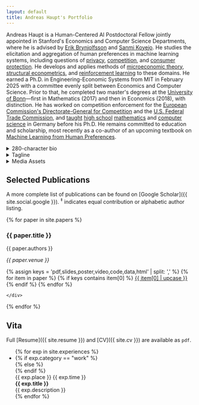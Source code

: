 ```yaml
---
layout: default
title: Andreas Haupt's Portfolio
---
```


Andreas Haupt is a Human-Centered AI Postdoctoral Fellow jointly appointed in Stanford's Economics and Computer Science Departments, where he is advised by [Erik Brynjolfsson](https://www.digitaleconomy.stanford.edu/people/erik-brynjolfsson/) and [Sanmi Koyejo](https://cs.stanford.edu/people/sanmi/). He studies the elicitation and aggregation of human preferences in machine learning systems, including questions of [privacy](https://dl.acm.org/doi/10.1145/3490486.3538259), [competition](https://papers.ssrn.com/abstract=5338793), and [consumer protection](). He develops and applies methods of [microeconomic theory](https://dl.acm.org/doi/10.1145/3670865.3673593), [structural econometrics](https://papers.ssrn.com/abstract_id=5126918), and [reinforcement learning](https://link.springer.com/article/10.1007/s10458-024-09682-5) to these domains. He earned a Ph.D. in Engineering-Economic Systems from MIT in February 2025 with a committee evenly split between Economics and Computer Science. Prior to that, he completed two master's degrees at the [University of Bonn](https://www.uni-bonn.de/en)—first in Mathematics (2017) and then in Economics (2018), with distinction. He has worked on competition enforcement for the [European Commission's Directorate-General for Competition](https://op.europa.eu/en/web/who-is-who/organization/-/organization/COMP/COM_CRF_1273) and the [U.S. Federal Trade Commission](https://www.ftc.gov/about-ftc/bureaus-offices/office-international-affairs), and [taught](https://www.bsgg.net/news/artikel/erster-schulentscheid-jugend-debattiert-an-den-bsgg/) [high school](https://www.bsgg.net/news/artikel/klickwinkel/) [mathematics](https://www.bsgg.net/news/artikel/abschluss-des-lernvideoprojekts-deine-bildung-dein-film/) and [computer science](https://www.bsgg.net/news/artikel/hour-of-code-in-der-berufsfachschule/) in Germany before his Ph.D. He remains committed to education and scholarship, most recently as a co-author of an upcoming textbook on [Machine Learning from Human Preferences](https://mlhp.stanford.edu).

<details>
  <summary>280-character bio</summary>
  Andreas Haupt is a Human-Centered AI Postdoctoral Fellow at Stanford Economics and CS. He studies human preferences in ML, drawing on economics and RL. He earned his Ph.D. at MIT and has worked with the EU and FTC. Before academia, he taught high school math and CS in Germany.
</details>
<details>
  <summary>Tagline</summary>
  Federal Trade Commission meets AI alignment.
</details>
<details>
  <summary>Media Assets</summary>
  {% assign media_files = site.static_files | where: "media", true %}
  {% for file in media_files %}
    <a class="button" href="{{ file.path }}" target="_blank">{{ file.basename | replace: "_", " " | upcase }}</a>
  {% endfor %}
</details>


## Selected Publications

A more complete list of publications can be found on [Google Scholar]({{ site.social.google }}). <sup>‡</sup> indicates equal contribution or alphabetic author listing.

{% for paper in site.papers %}
<div class="paper">
    <h3 class="title"><b>{{ paper.title }}</b></h3>
    <p>{{ paper.authors }}</p>
    <p><i>{{ paper.venue }}</i></p>
    <div class="paper-buttons">
    {% assign keys = 'pdf,slides,poster,video,code,data,html' | split: ',' %}
    {% for item in paper %}
        {% if keys contains item[0] %}
            <a class="button" href="{{ item[1] }}" target="_blank">{{ item[0] | upcase }}</a>
        {% endif %}
    {% endfor %}

    </div>
</div>
{% endfor %}

## Vita

Full [Resume]({{ site.resume }}) and [CV]({{ site.cv }}) are available as `pdf`.

<ul class="timeline">
{% for exp in site.experiences %}
<li>
    {% if exp.category == "work" %}
    <div class="direction-l">
    {% else %}
    <div class="direction-r">
    {% endif %}
    <div class="flag-wrapper">
        <span class="flag">{{ exp.place }}</span>
        <span class="time-wrapper"><span class="time">{{ exp.time }}</span></span>
    </div>
    <div class="desc"><b>{{ exp.title }}</b> <br/> {{ exp.description }}</div>
    </div>
</li>
{% endfor %}
</ul>